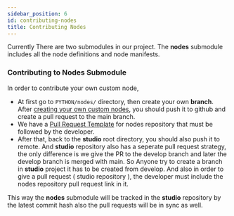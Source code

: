 ```yaml
---
sidebar_position: 6
id: contributing-nodes
title: Contributing Nodes
---
```


Currently There are two submodules in our project. The **nodes** submodule includes all the node definitions and node manifests.

### Contributing to Nodes Submodule

In order to contribute your own custom node,

- At first go to `PYTHON/nodes/` directory, then create your own **branch**. After [creating your own custom nodes](https://docs.flojoy.io/custom-nodes/creating-custom-node/), you should push it to github and create a pull request to the main branch.
- We have a [Pull Request Template](https://github.com/flojoy-io/nodes/blob/main/pull_request_template.md) for nodes repository that must be followed by the developer.
- After that, back to the **studio** root directory, you should also push it to remote. And **studio** repository also has a seperate pull request strategy, the only difference is we give the PR to the develop branch and later the develop branch is merged with main. So Anyone try to create a branch in **studio** project it has to be created from develop. And also in order to give a pull request ( studio repository ), the developer must include the nodes repository pull request link in it.

This way the **nodes** submodule will be tracked in the **studio** repository by the latest commit hash also the pull requests will be in sync as well.
